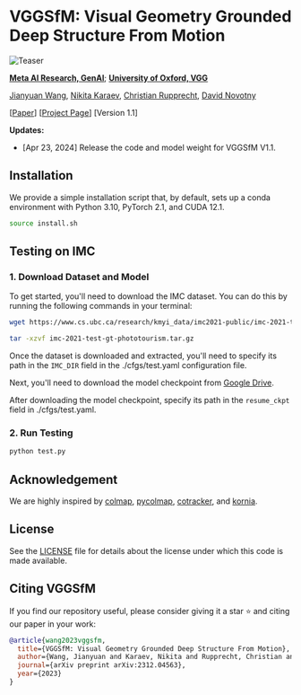 # VGGSfM: Visual Geometry Grounded Deep Structure From Motion


![Teaser](https://raw.githubusercontent.com/vggsfm/vggsfm.github.io/main/resources/vggsfm_teaser.gif)

**[Meta AI Research, GenAI](https://ai.facebook.com/research/)**; **[University of Oxford, VGG](https://www.robots.ox.ac.uk/~vgg/)**


[Jianyuan Wang](https://jytime.github.io/), [Nikita Karaev](https://nikitakaraevv.github.io/), [Christian Rupprecht](https://chrirupp.github.io/), [David Novotny](https://d-novotny.github.io/)



<p 
dir="auto">[<a href="https://arxiv.org/pdf/2312.04563.pdf" rel="nofollow">Paper</a>]
[<a href="https://vggsfm.github.io/" rel="nofollow">Project Page</a>] 
[Version 1.1]
</p> 


**Updates:**

- [Apr 23, 2024] Release the code and model weight for VGGSfM V1.1.




## Installation
We provide a simple installation script that, by default, sets up a conda environment with Python 3.10, PyTorch 2.1, and CUDA 12.1.

```.bash
source install.sh
```

## Testing on IMC

### 1. Download Dataset and Model

To get started, you'll need to download the IMC dataset. You can do this by running the following commands in your terminal:

```bash
wget https://www.cs.ubc.ca/research/kmyi_data/imc2021-public/imc-2021-test-gt-phototourism.tar.gz

tar -xzvf imc-2021-test-gt-phototourism.tar.gz
```

Once the dataset is downloaded and extracted, you'll need to specify its path in the ```IMC_DIR``` field in the ./cfgs/test.yaml configuration file.

Next, you'll need to download the model checkpoint from [Google Drive](https://drive.google.com/file/d/1eSJDMj7tWsM2FzVZAiWYSpvm5bSUIZwq/view?usp=sharing).


After downloading the model checkpoint, specify its path in the ```resume_ckpt``` field in ./cfgs/test.yaml.


### 2. Run Testing

```bash
python test.py
```



## Acknowledgement

We are highly inspired by [colmap](https://github.com/colmap/colmap), [pycolmap](https://github.com/colmap/pycolmap), [cotracker](https://github.com/facebookresearch/co-tracker), and [kornia](https://github.com/kornia/kornia).


## License
See the [LICENSE](./LICENSE) file for details about the license under which this code is made available.


## Citing VGGSfM

If you find our repository useful, please consider giving it a star ⭐ and citing our paper in your work:

```bibtex
@article{wang2023vggsfm,
  title={VGGSfM: Visual Geometry Grounded Deep Structure From Motion},
  author={Wang, Jianyuan and Karaev, Nikita and Rupprecht, Christian and Novotny, David},
  journal={arXiv preprint arXiv:2312.04563},
  year={2023}
}

